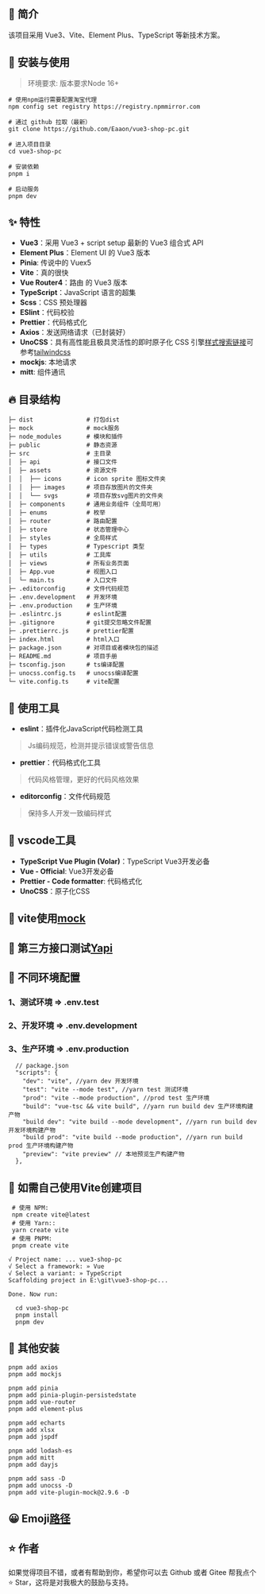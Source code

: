 ## 🎨 简介
该项目采用 Vue3、Vite、Element Plus、TypeScript 等新技术方案。

## 🌈 安装与使用
> 环境要求: 版本要求Node 16+

```
# 使用npm运行需要配置淘宝代理
npm config set registry https://registry.npmmirror.com

# 通过 github 拉取（最新）
git clone https://github.com/Eaaon/vue3-shop-pc.git

# 进入项目目录
cd vue3-shop-pc

# 安装依赖
pnpm i

# 启动服务
pnpm dev
```

## ✨ 特性

- **Vue3**：采用 Vue3 + script setup 最新的 Vue3 组合式 API
- **Element Plus**：Element UI 的 Vue3 版本
- **Pinia**: 传说中的 Vuex5
- **Vite**：真的很快
- **Vue Router4**：路由 的 Vue3 版本
- **TypeScript**：JavaScript 语言的超集
- **Scss**：CSS 预处理器
- **ESlint**：代码校验
- **Prettier**：代码格式化
- **Axios**：发送网络请求（已封装好）
- **UnoCSS**：具有高性能且极具灵活性的即时原子化 CSS 引擎[样式搜索链接](https://unocss.dev/interactive/)可参考[tailwindcss](https://tailwindcss.com/docs/margin)
- **mockjs**: 本地请求
- **mitt**: 组件通讯

## 🔥 目录结构
```
├─ dist               # 打包dist
├─ mock               # mock服务
├─ node_modules       # 模块和插件
├─ public             # 静态资源
├─ src                # 主目录
│  ├─ api             # 接口文件
│  ├─ assets          # 资源文件
│  │  ├── icons       # icon sprite 图标文件夹
│  │  ├── images      # 项目存放图片的文件夹
│  │  └── svgs        # 项目存放svg图片的文件夹
│  ├─ components      # 通用业务组件（全局可用）
│  ├─ enums           # 枚举
│  ├─ router          # 路由配置
│  ├─ store           # 状态管理中心
│  ├─ styles          # 全局样式
│  ├─ types           # Typescript 类型
│  ├─ utils           # 工具库
│  ├─ views           # 所有业务页面
│  ├─ App.vue         # 视图入口
│  └─ main.ts         # 入口文件
├─ .editorconfig      # 文件代码规范
├─ .env.development   # 开发环境
├─ .env.production    # 生产环境
├─ .eslintrc.js       # eslint配置
├─ .gitignore         # git提交忽略文件配置
├─ .prettierrc.js     # prettier配置
├─ index.html         # html入口
├─ package.json       # 对项目或者模块包的描述
├─ README.md          # 项目手册
├─ tsconfig.json      # ts编译配置
├─ unocss.config.ts   # unocss编译配置
└─ vite.config.ts     # vite配置
```

## 🔨 使用工具

- **eslint**：插件化JavaScript代码检测工具
> Js编码规范，检测并提示错误或警告信息

- **prettier**：代码格式化工具
> 代码风格管理，更好的代码风格效果

- **editorconfig**：文件代码规范
> 保持多人开发一致编码样式

## 🔧 vscode工具
- **TypeScript Vue Plugin (Volar)**：TypeScript Vue3开发必备
- **Vue - Official**: Vue3开发必备
- **Prettier - Code formatter**: 代码格式化
- **UnoCSS**：原子化CSS

## 🔑 vite使用[mock](https://www.viterc.cn/en/vite-plugin-mock.html)
## 🔭 第三方接口测试[Yapi](https://yapi.pro/)

## 🎃 不同环境配置
### 1、测试环境 => .env.test
### 2、开发环境 => .env.development
### 3、生产环境 => .env.production

```
  // package.json
  "scripts": {
    "dev": "vite", //yarn dev 开发环境
    "test": "vite --mode test", //yarn test 测试环境
    "prod": "vite --mode production", //prod test 生产环境
    "build": "vue-tsc && vite build", //yarn run build dev 生产环境构建产物
    "build dev": "vite build --mode development", //yarn run build dev 开发环境构建产物
    "build prod": "vite build --mode production", //yarn run build prod 生产环境构建产物
    "preview": "vite preview" // 本地预览生产构建产物
  },
```

## 🎈 如需自己使用Vite创建项目
```
 # 使用 NPM:
 npm create vite@latest
 # 使用 Yarn::
 yarn create vite
 # 使用 PNPM:
 pnpm create vite
```

```
√ Project name: ... vue3-shop-pc
√ Select a framework: » Vue
√ Select a variant: » TypeScript
Scaffolding project in E:\git\vue3-shop-pc...

Done. Now run:

  cd vue3-shop-pc
  pnpm install
  pnpm dev
```

## 🚀 其他安装 
```
pnpm add axios 
pnpm add mockjs

pnpm add pinia
pnpm add pinia-plugin-persistedstate
pnpm add vue-router
pnpm add element-plus

pnpm add echarts
pnpm add xlsx
pnpm add jspdf

pnpm add lodash-es
pnpm add mitt
pnpm add dayjs

pnpm add sass -D
pnpm add unocss -D
pnpm add vite-plugin-mock@2.9.6 -D

```

## 😀 Emoji[路径](https://www.emojiall.com/zh-hans/categories/H)

## ⭐ 作者

如果觉得项目不错，或者有帮助到你，希望你可以去 Github 或者 Gitee 帮我点个 ⭐ Star，这将是对我极大的鼓励与支持。